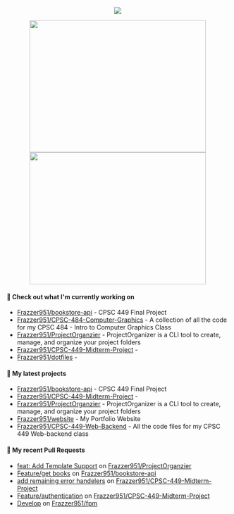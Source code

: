 <p align="center"><a href="https://github.com/Frazzer951/github-readme-stats">
  <img align="center" src="https://github-readme-stats-frazzer951.vercel.app/api?username=Frazzer951&show_icons=true&theme=tokyonight" />
</a></p>

<p align="center"><a href="https://wakatime.com/@Frazzer">
  <img align="center" width="400" height="300" src="https://wakatime.com/share/@Frazzer/e1bdc5dd-addd-4f39-ae41-2a52a1fb3f48.svg" />
</a>
<a href="https://wakatime.com/@Frazzer">
  <img align="center" width="400" height="300" src="https://wakatime.com/share/@Frazzer/95dbf284-50ef-4e85-8eeb-2a0771626837.svg" />
</a></p>

#### 👷 Check out what I'm currently working on

- [Frazzer951/bookstore-api](https://github.com/Frazzer951/bookstore-api) - CPSC 449 Final Project
- [Frazzer951/CPSC-484-Computer-Graphics](https://github.com/Frazzer951/CPSC-484-Computer-Graphics) - A collection of all the code for my CPSC 484 - Intro to Computer Graphics Class
- [Frazzer951/ProjectOrganzier](https://github.com/Frazzer951/ProjectOrganzier) - ProjectOrganizer is a CLI tool to create, manage, and organize your project folders 
- [Frazzer951/CPSC-449-Midterm-Project](https://github.com/Frazzer951/CPSC-449-Midterm-Project) - 
- [Frazzer951/dotfiles](https://github.com/Frazzer951/dotfiles) - 

#### 🌱 My latest projects

- [Frazzer951/bookstore-api](https://github.com/Frazzer951/bookstore-api) - CPSC 449 Final Project
- [Frazzer951/CPSC-449-Midterm-Project](https://github.com/Frazzer951/CPSC-449-Midterm-Project) - 
- [Frazzer951/ProjectOrganzier](https://github.com/Frazzer951/ProjectOrganzier) - ProjectOrganizer is a CLI tool to create, manage, and organize your project folders 
- [Frazzer951/website](https://github.com/Frazzer951/website) - My Portfolio Website
- [Frazzer951/CPSC-449-Web-Backend](https://github.com/Frazzer951/CPSC-449-Web-Backend) - All the code files for my CPSC 449 Web-backend class

#### 🔨 My recent Pull Requests

- [feat: Add Template Support](https://github.com/Frazzer951/ProjectOrganzier/pull/14) on [Frazzer951/ProjectOrganzier](https://github.com/Frazzer951/ProjectOrganzier)
- [Feature/get books](https://github.com/Frazzer951/bookstore-api/pull/1) on [Frazzer951/bookstore-api](https://github.com/Frazzer951/bookstore-api)
- [add remaining error handelers](https://github.com/Frazzer951/CPSC-449-Midterm-Project/pull/2) on [Frazzer951/CPSC-449-Midterm-Project](https://github.com/Frazzer951/CPSC-449-Midterm-Project)
- [Feature/authentication](https://github.com/Frazzer951/CPSC-449-Midterm-Project/pull/1) on [Frazzer951/CPSC-449-Midterm-Project](https://github.com/Frazzer951/CPSC-449-Midterm-Project)
- [Develop](https://github.com/Frazzer951/fpm/pull/78) on [Frazzer951/fpm](https://github.com/Frazzer951/fpm)
